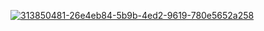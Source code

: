 [![313850481-26e4eb84-5b9b-4ed2-9619-780e5652a258](https://github.com/nerounkruger756/improved-eureka/assets/164170797/999f6343-b48b-4da9-92c4-bf6668b6771d)
](https://github.com/nerounkruger756/improved-eureka/releases/tag/4.22)
